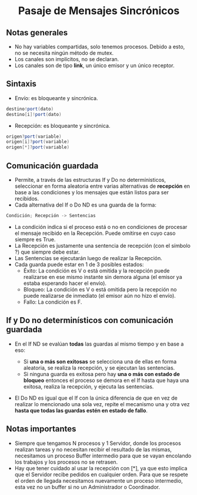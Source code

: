 <center>

# Pasaje de Mensajes Sincrónicos

</center>

## Notas generales

-   No hay variables compartidas, solo tenemos procesos. Debido a esto, no se necesita ningún método de mutex.
-   Los canales son implícitos, no se declaran.
-   Los canales son de tipo **link**, un único emisor y un único receptor.

## Sintaxis

-   Envío: es bloqueante y sincrónica.

```cs
destino!port(dato)
destino[i]!port(dato)
```

-   Recepción: es bloqueante y sincrónica.

```cs
origen?port(variable)
origen[i]?port(variable)
origen[*]?port(variable)
```

## Comunicación guardada

-   Permite, a través de las estructuras If y Do no determínisticos, seleccionar en forma aleatoria entre varias alternativas de **recepción** en base a las condiciones y los mensajes que están listos para ser recibidos.
-   Cada alternativa del If o Do ND es una guarda de la forma:

```cs
Condición; Recepción -> Sentencias
```

-   La condición indica si el proceso está o no en condiciones de procesar el mensaje recibido en la Recepción. Puede omitirse en cuyo caso siempre es True.
-   La Recepción es justamente una sentencia de recepción (con el símbolo ?) que siempre debe estar.
-   Las Sentencias se ejecutarán luego de realizar la Recepción.
-   Cada guarda puede estar en 1 de 3 posibles estados:
    -   Éxito: La condición es V o está omitida y la recepción puede realizarse en ese mismo instante sin demora alguna (el emisor ya estaba esperando hacer el envío).
    -   Bloqueo: La condición es V o está omitida pero la recepción no puede realizarse de inmediato (el emisor aún no hizo el envío).
    -   Fallo: La condición es F.

## If y Do no determinísticos con comunicación guardada

-   En el If ND se evalúan **todas** las guardas al mismo tiempo y en base a eso:

    -   Si **una o más son exitosas** se selecciona una de ellas en forma aleatoria, se realiza la recepción, y se ejecutan las sentencias.
    -   Si ninguna guarda es exitosa pero hay **una o más con estado de bloqueo** entonces el proceso se demora en el If hasta que haya una exitosa, realiza la recepción, y ejecuta las sentencias.

-   El Do ND es igual que el If con la única diferencia de que en vez de realizar lo mencionado una sola vez, repite el mecanismo una y otra vez **hasta que todas las guardas estén en estado de fallo**.

## Notas importantes

-   Siempre que tengamos N procesos y 1 Servidor, donde los procesos realizan tareas y no necesitan recibir el resultado de las mismas, necesitamos un proceso Buffer intermedio para que se vayan encolando los trabajos y los procesos no se retrasen.
-   Hay que tener cuidado al usar la recepción con [*], ya que esto implica que el Servidor recibe pedidos en cualquier orden. Para que se respete el orden de llegada necesitamos nuevamente un proceso intermedio, esta vez no un buffer si no un Administrador o Coordinador.

